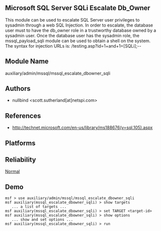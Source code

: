 ## Microsoft SQL Server SQLi Escalate Db_Owner

This module can be used to escalate SQL Server user 
privileges to sysadmin through a web SQL Injection. In order 
to escalate, the database user must to have the db_owner 
role in a trustworthy database owned by a sysadmin user. 
Once the database user has the sysadmin role, the 
mssql_payload_sqli module can be used to obtain a shell on 
the system. The syntax for injection URLs is: 
/testing.asp?id=1+and+1=[SQLi];--


## Module Name
auxiliary/admin/mssql/mssql_escalate_dbowner_sqli

## Authors
* nullbind <scott.sutherland[at]netspi.com>


## References
* http://technet.microsoft.com/en-us/library/ms188676(v=sql.105).aspx




## Platforms


## Reliability
[Normal](https://github.com/rapid7/metasploit-framework/wiki/Exploit-Ranking)

## Demo

```
msf > use auxiliary/admin/mssql/mssql_escalate_dbowner_sqli
msf auxiliary(mssql_escalate_dbowner_sqli) > show targets
   ... a list of targets ...
msf auxiliary(mssql_escalate_dbowner_sqli) > set TARGET <target-id>
msf auxiliary(mssql_escalate_dbowner_sqli) > show options
   ... show and set options ...
msf auxiliary(mssql_escalate_dbowner_sqli) > run
```
    
    